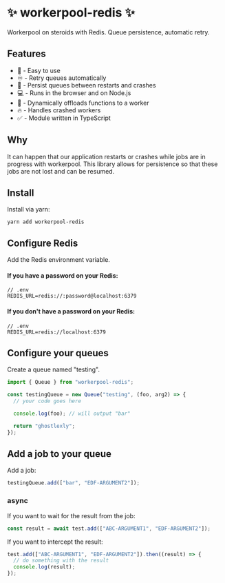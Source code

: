 # ✨ workerpool-redis ✨

Workerpool on steroids with Redis.
Queue persistence, automatic retry.

## Features

- 🐣 - Easy to use
- ♾️ - Retry queues automatically
- 📝 - Persist queues between restarts and crashes
- 💻 - Runs in the browser and on Node.js
- 💅 - Dynamically offloads functions to a worker
- 🔥 - Handles crashed workers
- ✅ - Module written in TypeScript

## Why

It can happen that our application restarts or crashes while jobs are in progress with workerpool.
This library allows for persistence so that these jobs are not lost and can be resumed.

## Install

Install via yarn:

```
yarn add workerpool-redis
```

## Configure Redis

Add the Redis environment variable.

#### If you have a password on your Redis:

```
// .env
REDIS_URL=redis://:password@localhost:6379
```

#### If you don't have a password on your Redis:

```
// .env
REDIS_URL=redis://localhost:6379
```

## Configure your queues

Create a queue named "testing".

```ts
import { Queue } from "workerpool-redis";

const testingQueue = new Queue("testing", (foo, arg2) => {
  // your code goes here

  console.log(foo); // will output "bar"

  return "ghostlexly";
});
```

## Add a job to your queue

Add a job:

```ts
testingQueue.add(["bar", "EDF-ARGUMENT2"]);
```

### async

If you want to wait for the result from the job:

```ts
const result = await test.add(["ABC-ARGUMENT1", "EDF-ARGUMENT2"]);
```

If you want to intercept the result:

```ts
test.add(["ABC-ARGUMENT1", "EDF-ARGUMENT2"]).then((result) => {
  // do something with the result
  console.log(result);
});
```
